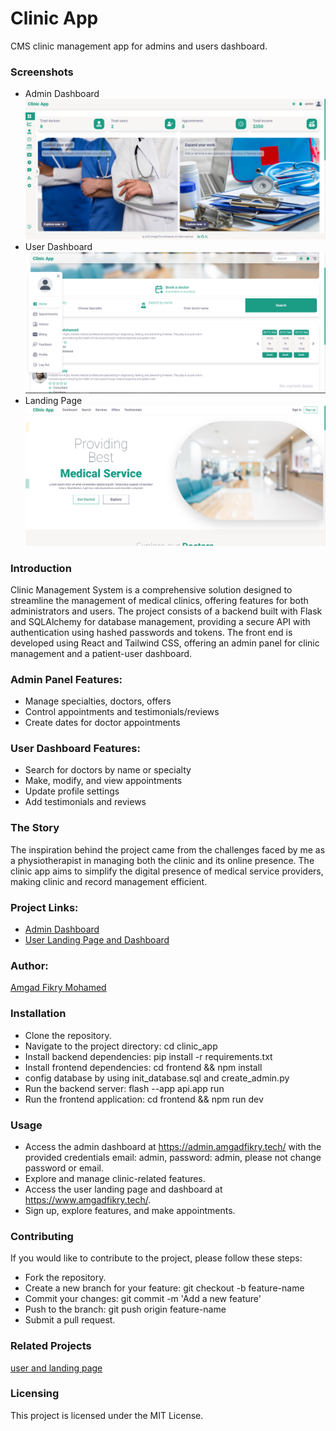 # Clinic App
CMS clinic management app for admins and users dashboard.

### Screenshots
- Admin Dashboard
![admin dashboard](https://github.com/amgadfikry/admin_clinic_app/blob/main/admin.PNG)
- User Dashboard
![user dashboard](https://github.com/amgadfikry/admin_clinic_app/blob/main/user.PNG)
- Landing Page
![landing page](https://github.com/amgadfikry/admin_clinic_app/blob/main/land.PNG)

### Introduction
Clinic Management System is a comprehensive solution designed to streamline the management of medical clinics, offering features for both administrators and users. The project consists of a backend built with Flask and SQLAlchemy for database management, providing a secure API with authentication using hashed passwords and tokens. The front end is developed using React and Tailwind CSS, offering an admin panel for clinic management and a patient-user dashboard.

### Admin Panel Features:
- Manage specialties, doctors, offers
- Control appointments and testimonials/reviews
- Create dates for doctor appointments

### User Dashboard Features:
- Search for doctors by name or specialty
- Make, modify, and view appointments
- Update profile settings
- Add testimonials and reviews

### The Story
The inspiration behind the project came from the challenges faced by me as a physiotherapist in managing both the clinic and its online presence. The clinic app aims to simplify the digital presence of medical service providers, making clinic and record management efficient.

### Project Links:
- [Admin Dashboard](https://admin.amgadfikry.tech/)
- [User Landing Page and Dashboard](https://www.amgadfikry.tech/)

### Author:
[Amgad Fikry Mohamed](https://github.com/amgadfikry)

### Installation
- Clone the repository.
- Navigate to the project directory: cd clinic_app
- Install backend dependencies: pip install -r requirements.txt
- Install frontend dependencies: cd frontend && npm install
- config database by using init_database.sql and create_admin.py
- Run the backend server: flash --app api.app run
- Run the frontend application: cd frontend && npm run dev

### Usage
- Access the admin dashboard at https://admin.amgadfikry.tech/ with the provided credentials email: admin, password: admin, please not change password or email.
- Explore and manage clinic-related features.
- Access the user landing page and dashboard at https://www.amgadfikry.tech/.
- Sign up, explore features, and make appointments.

### Contributing
If you would like to contribute to the project, please follow these steps:
- Fork the repository.
- Create a new branch for your feature: git checkout -b feature-name
- Commit your changes: git commit -m 'Add a new feature'
- Push to the branch: git push origin feature-name
- Submit a pull request.

### Related Projects
[user and landing page](https://github.com/amgadfikry/user_clinic_app)

### Licensing
This project is licensed under the MIT License.
